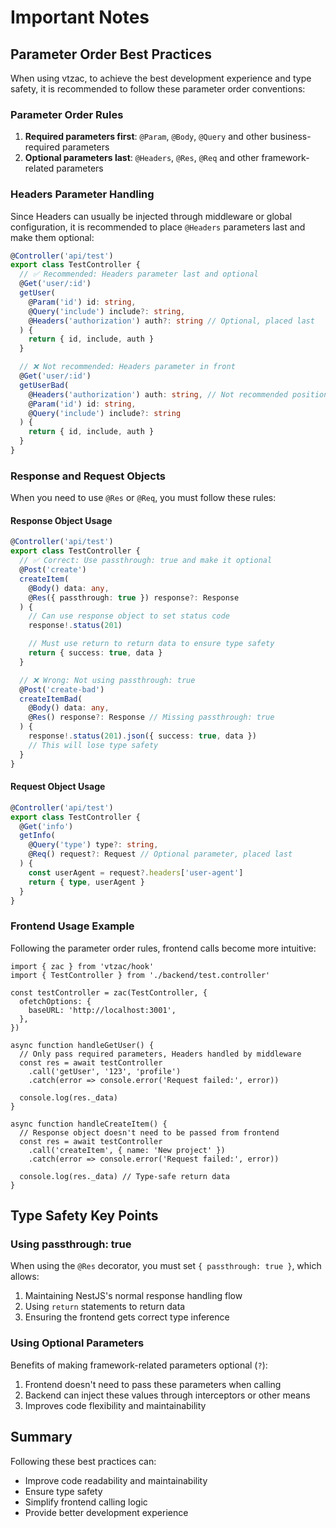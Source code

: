 # Important Notes

## Parameter Order Best Practices

When using vtzac, to achieve the best development experience and type safety, it is recommended to follow these parameter order conventions:

### Parameter Order Rules

1. **Required parameters first**: `@Param`, `@Body`, `@Query` and other business-required parameters
2. **Optional parameters last**: `@Headers`, `@Res`, `@Req` and other framework-related parameters

### Headers Parameter Handling

Since Headers can usually be injected through middleware or global configuration, it is recommended to place `@Headers` parameters last and make them optional:

```typescript
@Controller('api/test')
export class TestController {
  // ✅ Recommended: Headers parameter last and optional
  @Get('user/:id')
  getUser(
    @Param('id') id: string,
    @Query('include') include?: string,
    @Headers('authorization') auth?: string // Optional, placed last
  ) {
    return { id, include, auth }
  }

  // ❌ Not recommended: Headers parameter in front
  @Get('user/:id')
  getUserBad(
    @Headers('authorization') auth: string, // Not recommended position, as valid headers might be passed by interceptors rather than function calls
    @Param('id') id: string,
    @Query('include') include?: string
  ) {
    return { id, include, auth }
  }
}
```

### Response and Request Objects

When you need to use `@Res` or `@Req`, you must follow these rules:

#### Response Object Usage

```typescript
@Controller('api/test')
export class TestController {
  // ✅ Correct: Use passthrough: true and make it optional
  @Post('create')
  createItem(
    @Body() data: any,
    @Res({ passthrough: true }) response?: Response
  ) {
    // Can use response object to set status code
    response!.status(201)

    // Must use return to return data to ensure type safety
    return { success: true, data }
  }

  // ❌ Wrong: Not using passthrough: true
  @Post('create-bad')
  createItemBad(
    @Body() data: any,
    @Res() response?: Response // Missing passthrough: true
  ) {
    response!.status(201).json({ success: true, data })
    // This will lose type safety
  }
}
```

#### Request Object Usage

```typescript
@Controller('api/test')
export class TestController {
  @Get('info')
  getInfo(
    @Query('type') type?: string,
    @Req() request?: Request // Optional parameter, placed last
  ) {
    const userAgent = request?.headers['user-agent']
    return { type, userAgent }
  }
}
```

### Frontend Usage Example

Following the parameter order rules, frontend calls become more intuitive:

```tsx
import { zac } from 'vtzac/hook'
import { TestController } from './backend/test.controller'

const testController = zac(TestController, {
  ofetchOptions: {
    baseURL: 'http://localhost:3001',
  },
})

async function handleGetUser() {
  // Only pass required parameters, Headers handled by middleware
  const res = await testController
    .call('getUser', '123', 'profile')
    .catch(error => console.error('Request failed:', error))

  console.log(res._data)
}

async function handleCreateItem() {
  // Response object doesn't need to be passed from frontend
  const res = await testController
    .call('createItem', { name: 'New project' })
    .catch(error => console.error('Request failed:', error))

  console.log(res._data) // Type-safe return data
}
```

## Type Safety Key Points

### Using passthrough: true

When using the `@Res` decorator, you must set `{ passthrough: true }`, which allows:

1. Maintaining NestJS's normal response handling flow
2. Using `return` statements to return data
3. Ensuring the frontend gets correct type inference

### Using Optional Parameters

Benefits of making framework-related parameters optional (`?`):

1. Frontend doesn't need to pass these parameters when calling
2. Backend can inject these values through interceptors or other means
3. Improves code flexibility and maintainability

## Summary

Following these best practices can:

- Improve code readability and maintainability
- Ensure type safety
- Simplify frontend calling logic
- Provide better development experience
